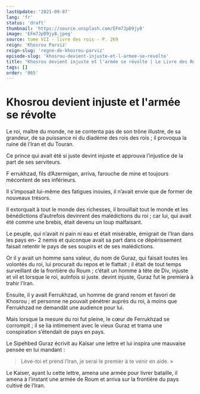 ```yaml
---
lastUpdate: '2021-09-07'
lang: 'fr'
status: 'draft'
thumbnail: 'https://source.unsplash.com/EFm7JpD9jy8'
image: 'EFm7JpD9jy8.jpeg'
source: tome VII - livre des rois - P. 269
reign: 'Khosrou Parviz'
reign-slug: 'regne-de-khosrou-parviz'
episode-slug: 'khosrou-devient-injuste-et-l-armee-se-revolte'
title: "Khosrou devient injuste et l'armée se révolte | Le Livre des Rois | Shâhnâmeh"
tags: []
order: '065'
---
```


<!-- LTeX: language=fr -->

# Khosrou devient injuste et l'armée se révolte

Le roi, maître du monde, ne se contenta pas de son trône illustre, de sa grandeur, de sa puissance ni du diadème des rois des rois ; il provoqua la ruine dé l’Iran et du Touran.

Ce prince qui avait été si juste devint injuste et approuva l’injustice de la part de ses serviteurs.

F errukhzad, fils d’Azermigan, arriva, farouche de mine et toujours mécontent de ses inférieurs.

Il s’imposait lui-même des fatigues inouies, il n’avait envie que de former de nouveaux trésors.

Il extorquait à tout le monde des richesses, il brouillait tout le monde et les bénédictions d’autrefois devinrent des malédictions du roi ; car lui, qui avait été comme une brebis, était devenu un loup malfaisant.

Le peuple, qui n’avait ni pain ni eau et était misérable, émigrait de l’Iran dans les pays en-
2
nemis et quiconque avait sa part dans ce dépérissement faisait retentir le pays de ses soupirs et de ses malédictions.

Or il y avait un homme sans valeur, du nom de Guraz, qui faisait toutes les volontés du roi, lui procurait du repos et le flattait ; il était de tout temps surveillant de la frontière du Roum ; c’était un homme à tête de Div, injuste et vil et lorsque le roi, aulnfois si juste. devint injuste, Guraz fut le premierà à trahir l’Iran.

Ensuite, il y avait Ferrukhzad, un homme de grand renom et favori de Khosrou ; et personne ne pouvait pénétrer auprès du roi, à moins que Ferrukhzad ne demandât une audience pour lui.

Mais lorsque la mesure du roi fut pleine, le cœur de Ferrukhzad se corrompit ; il se lia intimement avec le vieux Guraz et trama une conspiration s’étendait de pays en pays.

Le Sipehbed Guraz écrivit au Kaïsar une lettre et lui inspira une mauvaise pensée en lui mandant :

> Lève-toi et prend l’Iran, je serai le premier à te venir en aide. »

Le Kaiser, ayant lu cette lettre, amena une armée pour livrer bataille, il amena à l’instant une armée de Roum et arriva sur la frontière du pays cultivé de l’Iran.
